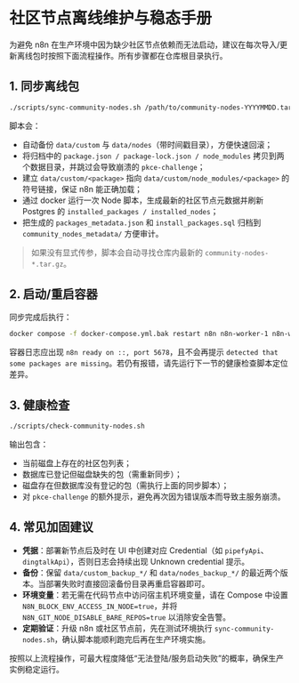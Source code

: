# 社区节点离线维护与稳态手册

为避免 n8n 在生产环境中因为缺少社区节点依赖而无法启动，建议在每次导入/更新离线包时按照下面流程操作。所有步骤都在仓库根目录执行。

## 1. 同步离线包

```bash
./scripts/sync-community-nodes.sh /path/to/community-nodes-YYYYMMDD.tar.gz
```

脚本会：
- 自动备份 `data/custom` 与 `data/nodes`（带时间戳目录），方便快速回滚；
- 将归档中的 `package.json / package-lock.json / node_modules` 拷贝到两个数据目录，并跳过会导致崩溃的 `pkce-challenge`；
- 建立 `data/custom/<package>` 指向 `data/custom/node_modules/<package>` 的符号链接，保证 n8n 能正确加载；
- 通过 docker 运行一次 Node 脚本，生成最新的社区节点元数据并刷新 Postgres 的 `installed_packages / installed_nodes`；
- 把生成的 `packages_metadata.json` 和 `install_packages.sql` 归档到 `community_nodes_metadata/` 方便审计。

> 如果没有显式传参，脚本会自动寻找仓库内最新的 `community-nodes-*.tar.gz`。

## 2. 启动/重启容器

同步完成后执行：

```bash
docker compose -f docker-compose.yml.bak restart n8n n8n-worker-1 n8n-worker-2 n8n-worker-3
```

容器日志应出现 `n8n ready on ::, port 5678`，且不会再提示 `detected that some packages are missing`。若仍有报错，请先运行下一节的健康检查脚本定位差异。

## 3. 健康检查

```bash
./scripts/check-community-nodes.sh
```

输出包含：
- 当前磁盘上存在的社区包列表；
- 数据库已登记但磁盘缺失的包（需重新同步）；
- 磁盘存在但数据库没有登记的包（需执行上面的同步脚本）；
- 对 `pkce-challenge` 的额外提示，避免再次因为错误版本而导致主服务崩溃。

## 4. 常见加固建议

- **凭据**：部署新节点后及时在 UI 中创建对应 Credential（如 `pipefyApi`、`dingtalkApi`），否则日志会持续出现 Unknown credential 提示。
- **备份**：保留 `data/custom_backup_*/` 和 `data/nodes_backup_*/` 的最近两个版本。当部署失败时直接回滚备份目录再重启容器即可。
- **环境变量**：若无需在代码节点中访问宿主机环境变量，请在 Compose 中设置 `N8N_BLOCK_ENV_ACCESS_IN_NODE=true`，并将 `N8N_GIT_NODE_DISABLE_BARE_REPOS=true` 以消除安全告警。
- **定期验证**：升级 n8n 或社区节点前，先在测试环境执行 `sync-community-nodes.sh`，确认脚本能顺利跑完后再在生产环境实施。

按照以上流程操作，可最大程度降低“无法登陆/服务启动失败”的概率，确保生产实例稳定运行。

